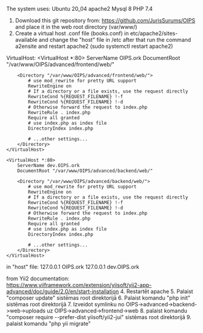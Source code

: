 The system uses:
Ubuntu 20_04
apache2
Mysql 8
PHP 7.4

1. Download this git repository from: https://github.com/JurisSurums/OIPS and place it in the web root directory (var/www/)
2. Create a virtual host .conf file (books.conf) in etc/apache2/sites-available and change the "host" file in /etc after that run the command a2ensite and restart apache2 (sudo systemctl restart apache2)

VirtualHost:
<VirtualHost *:80>
        ServerName OIPS.ork
        DocumentRoot "/var/www/OIPS/advanced/frontend/web/"
           
        <Directory "/var/www/OIPS/advanced/frontend/web/">
            # use mod_rewrite for pretty URL support
            RewriteEngine on
            # If a directory or a file exists, use the request directly
            RewriteCond %{REQUEST_FILENAME} !-f
            RewriteCond %{REQUEST_FILENAME} !-d
            # Otherwise forward the request to index.php
            RewriteRule . index.php
            Require all granted
            # use index.php as index file
            DirectoryIndex index.php

            # ...other settings...
        </Directory>
    </VirtualHost>
       
    <VirtualHost *:80>
        ServerName dev.OIPS.ork
        DocumentRoot "/var/www/OIPS/advanced/backend/web/"
           
        <Directory "/var/www/OIPS/advanced/backend/web/">
            # use mod_rewrite for pretty URL support
            RewriteEngine on
            # If a directory or a file exists, use the request directly
            RewriteCond %{REQUEST_FILENAME} !-f
            RewriteCond %{REQUEST_FILENAME} !-d
            # Otherwise forward the request to index.php
            RewriteRule . index.php
            Require all granted
            # use index.php as index file
            DirectoryIndex index.php

            # ...other settings...
        </Directory>
    </VirtualHost>

in "host" file:
127.0.0.1	OIPS.ork
127.0.0.1	dev.OIPS.ork

from Yii2 documentation:
https://www.yiiframework.com/extension/yiisoft/yii2-app-advanced/doc/guide/2.0/en/start-installation
4. Restartēt apache
5. Palaist "composer update" sistēmas root direktorijā
6. Palaist komandu "php init" sistēmas root direktorijā
7. Izveidot symlinku no OIPS->advanced->backend->web->uploads uz OIPS->advanced->frontend->web
8. palaist komandu "composer require --prefer-dist yiisoft/yii2-jui" sistēmas root direktorijā
9. palaist komandu "php yii migrate"
